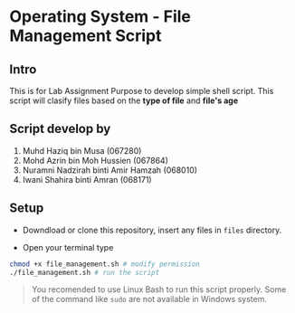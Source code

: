 # Operating System - File Management Script

## Intro

This is for Lab Assignment Purpose to develop simple shell script. This script will clasify files based on the **type of file** and **file's age** 

## Script develop by

1. Muhd Haziq bin Musa (067280)
2. Mohd Azrin bin Moh Hussien (067864)
3. Nuramni Nadzirah binti Amir Hamzah (068010)
4. Iwani Shahira binti Amran (068171)

## Setup

- Downdload or clone this repository, insert any files in `files` directory.

- Open your terminal type
```bash
chmod +x file_management.sh # modify permission
./file_management.sh # run the script
```

> You recomended to use Linux Bash to run this script properly. Some of the command like `sudo` are not available in Windows system.